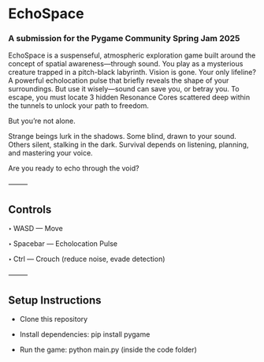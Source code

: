 # EchoSpace
### A submission for the Pygame Community Spring Jam 2025

EchoSpace is a suspenseful, atmospheric exploration game built around the concept of spatial awareness—through sound.
You play as a mysterious creature trapped in a pitch-black labyrinth. Vision is gone. Your only lifeline? A powerful echolocation pulse that briefly reveals the shape of your surroundings. But use it wisely—sound can save you, or betray you.
To escape, you must locate 3 hidden Resonance Cores scattered deep within the tunnels to unlock your path to freedom.

But you’re not alone.

Strange beings lurk in the shadows. Some blind, drawn to your sound. Others silent, stalking in the dark. Survival depends on listening, planning, and mastering your voice.

Are you ready to echo through the void?

⸻

## Controls

‣ WASD — Move

‣ Spacebar — Echolocation Pulse

‣ Ctrl — Crouch (reduce noise, evade detection)

⸻

## Setup Instructions

- Clone this repository

- Install dependencies: pip install pygame

- Run the game: python main.py (inside the code folder)
